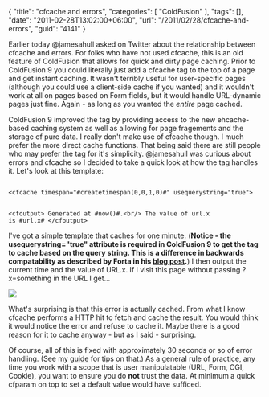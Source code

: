 {
	"title": "cfcache and errors",
	"categories": [
		"ColdFusion"
	],
	"tags": [],
	"date": "2011-02-28T13:02:00+06:00",
	"url": "/2011/02/28/cfcache-and-errors",
	"guid": "4141"
}

Earlier today @jamesahull asked on Twitter about the relationship between cfcache and errors. For folks who have not used cfcache, this is an old feature of ColdFusion that allows for quick and dirty page caching. Prior to ColdFusion 9 you could literally just add a cfcache tag to the top of a page and get instant caching. It wasn't terribly useful for user-specific pages (although you could use a client-side cache if you wanted) and it wouldn't work at all on pages based on Form fields, but it would handle URL-dynamic pages just fine. Again - as long as you wanted the <i>entire</i> page cached. 

<p>
<!--more-->
<p>

ColdFusion 9 improved the tag by providing access to the new ehcache-based caching system as well as allowing for page fragements and the storage of pure data. I really don't make use of cfcache though. I much prefer the more direct cache functions. That being said there are still people who may prefer the tag for it's simplicity. @jamesahull was curious about errors and cfcache so I decided to take a quick look at how the tag handles it. Let's look at this template:

<p>

<code>
&lt;cfcache timespan="#createtimespan(0,0,1,0)#" usequerystring="true"&gt;

&lt;cfoutput&gt;
Generated at #now()#.&lt;br/&gt;
The value of url.x is #url.x#
&lt;/cfoutput&gt;
</code>

<p>

I've got a simple template that caches for one minute. (<b>Notice - the usequerystring="true" attribute is required in ColdFusion 9 to get the tag to cache based on the query string. This is a difference in backwards compatability as described by Forta in his <a href="http://forta.com/blog/index.cfm/2011/1/10/ColdFusion-9-And-CFCACHE-Backwards-Compatibility">blog post</a>.</b>)  I then output the current time and the value of URL.x. If I visit this page without passing ?x=something in the URL I get...

<p>

<img src="https://static.raymondcamden.com/images/ScreenClip33.png" />

<p>

What's surprising is that this error is actually cached. From what I know cfcache performs a HTTP hit to fetch and cache the result. You would think it would notice the error and refuse to cache it. Maybe there is a good reason for it to cache anyway - but as I said - surprising.

<p>

Of course, all of this is fixed with approximately 30 seconds or so of error handling. (See my <a href="http://www.coldfusionjedi.com/index.cfm/2007/12/5/The-Complete-Guide-to-Adding-Error-Handling-to-Your-ColdFusion-Application">guide</a> for tips on that.) As a general rule of practice, any time you work with a scope that is user manipulatable (URL, Form, CGI, Cookie), you want to ensure you do <b>not</b> trust the data. At minimum a quick cfparam on top to set a default value would have sufficed.